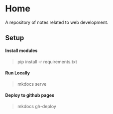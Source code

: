 # Home

A repository of notes related to web development.

## Setup

#### Install modules

> pip install -r requirements.txt

#### Run Locally

> mkdocs serve

#### Deploy to github pages

> mkdocs gh-deploy